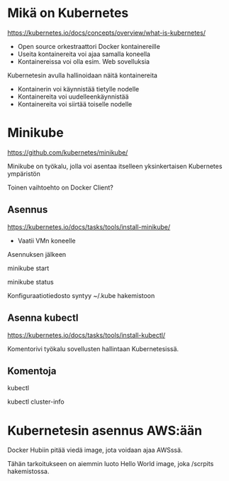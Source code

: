 
# Mikä on Kubernetes

https://kubernetes.io/docs/concepts/overview/what-is-kubernetes/

- Open source orkestraattori Docker kontainereille
- Useita kontainereita voi ajaa samalla koneella
- Kontainereissa voi olla esim. Web sovelluksia

Kubernetesin avulla hallinoidaan näitä kontainereita

- Kontainerin voi käynnistää tietylle nodelle
- Kontainereita voi uudelleenkäynnistää
- Kontainereita voi siirtää toiselle nodelle

# Minikube

https://github.com/kubernetes/minikube/

Minikube on työkalu, jolla voi asentaa itselleen yksinkertaisen Kubernetes ympäristön 

Toinen vaihtoehto on Docker Client?

## Asennus

https://kubernetes.io/docs/tasks/tools/install-minikube/

- Vaatii VMn koneelle

Asennuksen jälkeen 

minikube start

minikube status

Konfiguraatiotiedosto syntyy ~/.kube hakemistoon

## Asenna kubectl

https://kubernetes.io/docs/tasks/tools/install-kubectl/

Komentorivi työkalu sovellusten hallintaan Kubernetesissä.

## Komentoja

kubectl 

kubectl cluster-info

# Kubernetesin asennus AWS:ään

Docker Hubiin pitää viedä image, jota voidaan ajaa AWSssä.

Tähän tarkoitukseen on aiemmin luoto Hello World image, joka /scrpits hakemistossa.


